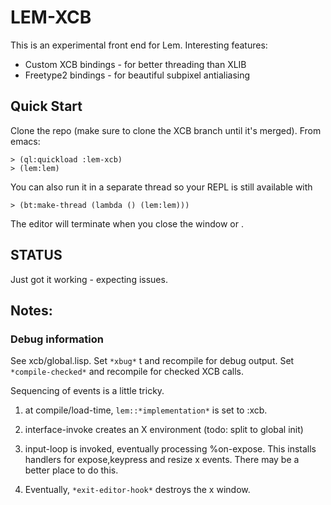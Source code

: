 # LEM-XCB

This is an experimental front end for Lem.  Interesting features:

- Custom XCB bindings - for better threading than XLIB
- Freetype2 bindings - for beautiful subpixel antialiasing

## Quick Start

Clone the repo (make sure to clone the XCB branch until it's merged).  From emacs:

```
> (ql:quickload :lem-xcb)
> (lem:lem)
```

You can also run it in a separate thread so your REPL is still available with
```
> (bt:make-thread (lambda () (lem:lem)))
```

The editor will terminate when you close the window or <C-x C-c>.

## STATUS

Just got it working - expecting issues.


## Notes:

### Debug information

See xcb/global.lisp.
Set `*xbug*` t and recompile for debug output.
Set `*compile-checked*` and recompile for checked XCB calls.

Sequencing of events is a little tricky.

1) at compile/load-time, `lem::*implementation*` is set to :xcb. 

2) interface-invoke creates an X environment (todo: split to global init)

3) input-loop is invoked, eventually processing %on-expose.  This installs handlers for expose,keypress and resize x events.  There may be a better place to do this.

4) Eventually, `*exit-editor-hook*` destroys the x window.

